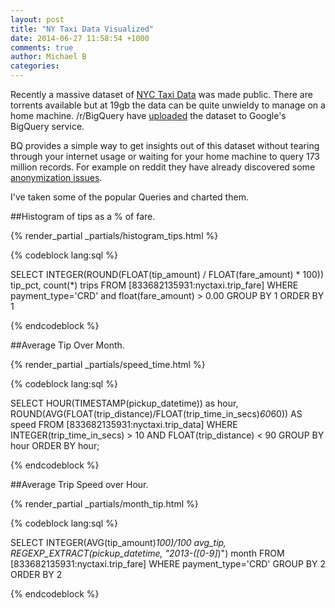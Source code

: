 ```yaml
---
layout: post
title: "NY Taxi Data Visualized"
date: 2014-06-27 11:58:54 +1000
comments: true
author: Michael B
categories: 
---
```

Recently a massive dataset of [NYC Taxi Data](http://chriswhong.com/open-data/foil_nyc_taxi/) was made public. There are torrents available but at 19gb the data can be quite unwieldy to manage on a home machine. /r/BigQuery have [uploaded](http://chriswhong.com/open-data/foil_nyc_taxi/) the dataset to Google's BigQuery service.

BQ provides a simple way to get insights out of this dataset without tearing through your internet usage or waiting for your home machine to query 173 million records. For example on reddit they have already discovered some [anonymization issues](https://medium.com/@vijayp/of-taxis-and-rainbows-f6bc289679a1).

I've taken some of the popular Queries and charted them.

<!-- more -->

##Histogram of tips as a % of fare.


<div>

{% render_partial _partials/histogram_tips.html %}

</div>

{% codeblock lang:sql %}

SELECT INTEGER(ROUND(FLOAT(tip_amount) / FLOAT(fare_amount) * 100)) tip_pct,
  count(*) trips
FROM [833682135931:nyctaxi.trip_fare] 
WHERE payment_type='CRD' and float(fare_amount) > 0.00
GROUP BY 1
ORDER BY 1

{% endcodeblock %}

##Average Tip Over Month.


<div>

{% render_partial _partials/speed_time.html %}

</div>

{% codeblock lang:sql %}

SELECT
  HOUR(TIMESTAMP(pickup_datetime)) as hour,
  ROUND(AVG(FLOAT(trip_distance)/FLOAT(trip_time_in_secs)*60*60)) AS speed
FROM
  [833682135931:nyctaxi.trip_data]
WHERE
  INTEGER(trip_time_in_secs) > 10
  AND FLOAT(trip_distance) < 90
GROUP BY
  hour
ORDER BY
  hour;

{% endcodeblock %}

##Average Trip Speed over Hour.


<div>

{% render_partial _partials/month_tip.html %}

</div>

{% codeblock lang:sql %}

SELECT INTEGER(AVG(tip_amount)*100)/100 avg_tip,
  REGEXP_EXTRACT(pickup_datetime, "2013-([0-9]*)") month
FROM [833682135931:nyctaxi.trip_fare] 
WHERE payment_type='CRD'
GROUP BY 2
ORDER BY 2

{% endcodeblock %}








